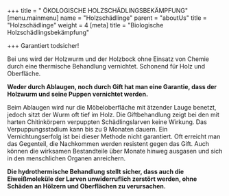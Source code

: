 +++
title = " ÖKOLOGISCHE HOLZSCHÄDLINGSBEKÄMPFUNG"
[menu.mainmenu]
name = "Holzschädlinge"
parent = "aboutUs"
title = "Holzschädlinge"
weight = 4
[meta]
title = "Biologische Holzschädlingsbekämpfung"

+++
Garantiert todsicher!

Bei uns wird der Holzwurm und der Holzbock ohne Einsatz von Chemie durch eine thermische Behandlung vernichtet. Schonend für Holz und Oberfläche.

**Weder durch Ablaugen, noch durch Gift hat man eine Garantie, dass der Holzwurm und seine Puppen vernichtet werden.**

Beim Ablaugen wird nur die Möbeloberfläche mit ätzender Lauge benetzt, jedoch sitzt der Wurm oft tief im Holz. Die Giftbehandlung zeigt bei den mit harten Chitinkörpern verpuppten Schädlingslarven keine Wirkung. Das Verpuppungsstadium kann bis zu 9 Monaten dauern. Ein Vernichtungserfolg ist bei dieser Methode nicht garantiert. Oft erreicht man das Gegenteil, die Nachkommen werden resistent gegen das Gift. Auch können die wirksamen Bestandteile über Monate hinweg ausgasen und sich in den menschlichen Organen anreichern.  
  
**Die hydrothermische Behandlung stellt sicher, dass auch die Eiweißmoleküle der Larven unwiderruflich zerstört werden, ohne Schäden an Hölzern und Oberflächen zu verursachen.**